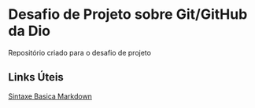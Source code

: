 # Desafio de Projeto sobre Git/GitHub da Dio

Repositório criado para o desafio de projeto

## Links Úteis

[Sintaxe Basica Markdown](https://www.markdownguide.org/basic-syntax/)


